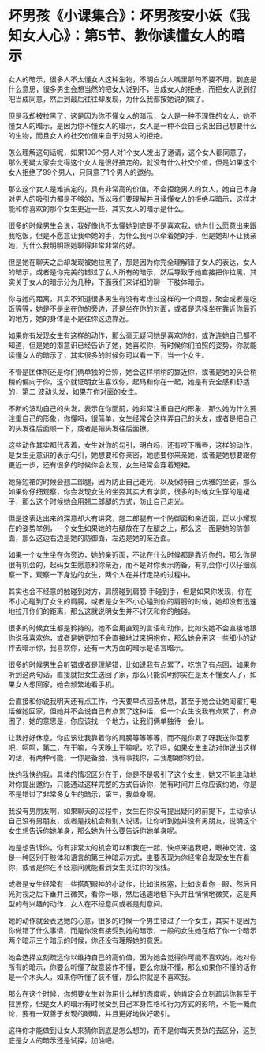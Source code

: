 # 坏男孩《小课集合》：坏男孩安小妖《我知女人心》：第5节、教你读懂女人的暗示

女人的暗示，很多人不太懂女人这种生物，不明白女人嘴里那句不要不用，到底是什么意思，很多男生会想当然的把女人说到不，当成女人的拒绝，而把女人说到好吧当成同意，然后到最后往往却发现，为什么我都按她说的做了。

但是我却被拉黑了，这是因为你不懂女人的暗示，女人是一种不理性的女人，她不懂女人的暗示，是因为你不懂女人的暗示，女人是一种不会自己说出自己想要什么的生物，而且女人的社交价值来自于对男人的拒绝。

怎么理解这句话呢，如果100个男人对1个女人发出了邀请，这个女人都同意了，那么无疑大家会觉得这个女人是很好搞定的，就没有什么社交价值，但是如果这个女人拒绝了99个男人，只同意了1个男人的邀约。

那么这个女人是难搞定的，具有非常高的价值，不会拒绝男人的女人，她自己本身对男人的吸引力都是不够的，所以我们要理解并且读懂女人的拒绝与暗示，这样才能和你喜欢的那个女生更近一些，其实女人的暗示是什么。

很多的时候男生会说，我好像也不太懂她到底是不是喜欢我，她为什么愿意出来跟我吃饭，但是不愿意让我牵她的手，为什么我可以牵着她的手，但是她却不让我亲她，为什么我明明跟她聊得非常非常的好。

但是她在聊天之后却发现被她拉黑了，那是因为你完全理解错了女人的表达，女人的暗示，或者是你完美的错过了女人所有的暗示，然后导致于她直接把你拉黑，其实关于女人的暗示分为几种，下面我们来详细的聊一下肢体暗示。

你与她的距离，其实不知道很多男生有没有考虑过这样的一个问题，聚会或者是吃饭等等，她是不是坐在你的旁边，还是坐在你的对面，或者是选择坐在靠近你最近的地方，她的身体是不是往你这边靠近。

如果你有发现女生有这样的动作，那么毫无疑问她是喜欢你的，或许连她自己都不知道，但是她的潜意识已经告诉了她，她喜欢你，有时候你们拍照的姿势，你就能读懂女人的暗示了，其实很多的时候你可以看一下，当一个女生。

不管是团体照还是你们俩单独的合照，她会这样稍稍的靠近你，或者是她的头会稍稍的偏向于你，这个就证明女生喜欢你，起码和你在一起，她是有安全感和舒适的，第二 波动头发，如果在你对面的女生。

不断的波动自己的头发，表示在你面前，她非常注重自己的形象，那么她为什么要注重自己的形象，你懂吗，很简单，女生经常会这样弄自己的头发，或者是把自己的头发往后面顺一下，或者是把头发往后面撩。

这些动作其实都代表着，女生对你的勾引，明白吗，还有咬下嘴唇，这样的动作，是女生无意识的表示勾引，她想要和你亲密，她想要你来亲她，或者是她想要跟你更近一步，还有很多的时候你会发现，女生经常会穿着短裙。

她穿短裙的时候会翘二郎腿，因为防止自己走光，以及保持自己优雅的坐姿，那么如果你仔细观察，你会发现女生的坐姿其实大有学问，很多的时候女生穿的是裙子，那么这个时候她会用翘二郎腿的方式，防止自己走光。

但是这表达出来的深意却大有讲究，翘二郎腿有一个防御面和亲近面，正以小耀现在的姿势举例，一个女生如果她的右腿放在了左腿之上，那么这一面是她的防御面，那么这边右边是她的防御面，左边是她的亲近面。

如果一个女生坐在你旁边，她的亲近面，不论在什么时候都是靠近你的，那么你是很有机会的，起码女生愿意和你亲近，而不是对你表示防备，有机会你可以仔细观察一下，观察一下身边的女生，两个人在并行走路的过程中。

其实也会不经意的触碰到对方，肩膀碰到肩膀 手碰到手，但是如果你发现，你在不小心碰到了女生的肩膀，或者是女生不小心碰到你的肩膀的时候，她却没有迅速地拉开你们的距离，那么这就说明女生并不讨厌和你的触碰。

很多的时候女生都是矜持的，她不会用直观的言语和动作，比如说她不会直接地跟你说我喜欢你，或者是她更加不会直接地过来拥抱你，那么她会用这一些细小的动作去暗示你，我喜欢你，还有一大方面的暗示是语言暗示。

很多的时候男生会听错或者是理解错，比如说我有点累了，吃饱了有点困，如果你听到这两句话，直接就把女生送回了家，那么只能说明你实在是太不懂女人了，如果女人想回家，她会频繁地看手机。

会直接和你说我明天还有点工作，今天要早点回去休息，甚至于她会让她闺蜜打电话催她回家，但她并不会说自己有点累了这种话，但一个女生说我有点累了，有点困了，她的意思是，你应该找一个地方，让我们俩单独待一会儿。

让我好好休息，你应该让我靠着你的肩膀等等等等，而不是你累了呀我送你回家吧，呵呵，第二，在干嘛，今天晚上干嘛呢，吃了吗，如果女生主动对你说出这样的话，有两种可能，一你是备胎，我有事找你，二我想跟你约会。

快约我快约我，具体的情况区分在于，你是不是吸引了这个女生，她又不能主动地对你提出邀约，只能通过这样完整的方式告诉你，她有时间并且你应该约她，你是不是错过了非常多女生的暗示，第三，我单身啊。

我没有男朋友啊，如果聊天的过程中，女生在你没有提出疑问的前提下，主动承认自己没有男朋友，或者是找机会和别人说话，让你听到她并没有男朋友，说明这个女生想告诉你她单身，那么她为什么要告诉你她单身呢。

她是想告诉你，你有非常大的机会可以和我在一起，快点来追我吧，眼神交流，这是一种区别于肢体和语言的第三种暗示方式，主要表现为你经常会发现女生在看你，或者是你在不经意间就能看到女生关注你的视线。

或者是女生经常有一些搭配眼神的小动作，比如说脱塞，比如说看你一眼，然后目光对视之后下垂并且微笑，看你一眼，然后迅速地低下头并且悄悄地微笑，这是典型的有兴趣的动作，女人在不经意间或者是刻意间。

她的动作就会表达她的心意，很多的时候一个男生错过了一个女生，其实不是因为你做错了什么事情，而是你没有接受到她的暗示，一般的女生她在给了你一个暗示两个暗示三个暗示的时候，你还没有理解她的意思。

她会选择立刻疏远你以维持自己的高价值，因为她会觉得你可能不喜欢她，她对你所有的暗示，你要么听懂了故意装作不懂，要么你就不懂，那么如果你不懂的话你是一个木头人，如果你听懂了装不懂，那么你就是不喜欢我。

那么在这个时候，你想要女生对你用什么样的态度呢，她肯定会立刻疏远你甚至于拉黑你，但是女人的暗示有时候受到自己本身性格和行为方式的影响，不能一概而论，要有一双善于发现的眼睛，并且更好地做好吸引。

这样你才能做到让女人来猜你到底是怎么想的，而不是你每天费劲的去区分，这到底是女人的暗示还是试探，加油吧。